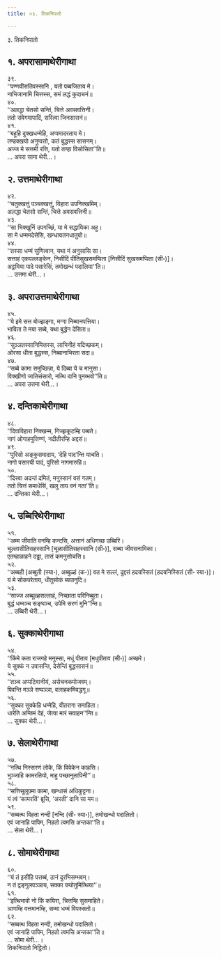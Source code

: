 ```yaml
---
title: ०३. तिकनिपातो

---
```

३. तिकनिपातो  


## १. अपरासामाथेरीगाथा

३९.  
‘‘पण्णवीसतिवस्सानि , यतो पब्बजिताय मे।  
नाभिजानामि चित्तस्स, समं लद्धं कुदाचनं॥  
४०.  
‘‘अलद्धा चेतसो सन्तिं, चित्ते अवसवत्तिनी।  
ततो संवेगमापादिं, सरित्वा जिनसासनं॥  
४१.  
‘‘बहूहि दुक्खधम्मेहि, अप्पमादरताय मे।  
तण्हक्खयो अनुप्पत्तो, कतं बुद्धस्स सासनम्।  
अज्ज मे सत्तमी रत्ति, यतो तण्हा विसोसिता’’ति॥  
… अपरा सामा थेरी…।  


## २. उत्तमाथेरीगाथा

४२.  
‘‘चतुक्खत्तुं पञ्चक्खत्तुं, विहारा उपनिक्खमिम्।  
अलद्धा चेतसो सन्तिं, चित्ते अवसवत्तिनी॥  
४३.  
‘‘सा भिक्खुनिं उपगच्छिं, या मे सद्धायिका अहु।  
सा मे धम्ममदेसेसि, खन्धायतनधातुयो॥  
४४.  
‘‘तस्सा धम्मं सुणित्वान, यथा मं अनुसासि सा।  
सत्ताहं एकपल्लङ्केन, निसीदिं पीतिसुखसमप्पिता [निसीदिं सुखसमप्पिता (सी॰)]।  
अट्ठमिया पादे पसारेसिं, तमोखन्धं पदालिया’’ति॥  
… उत्तमा थेरी…।  


## ३. अपराउत्तमाथेरीगाथा

४५.  
‘‘ये इमे सत्त बोज्झङ्गा, मग्गा निब्बानपत्तिया।  
भाविता ते मया सब्बे, यथा बुद्धेन देसिता॥  
४६.  
‘‘सुञ्ञतस्सानिमित्तस्स, लाभिनीहं यदिच्छकम्।  
ओरसा धीता बुद्धस्स, निब्बानाभिरता सदा॥  
४७.  
‘‘सब्बे कामा समुच्छिन्ना, ये दिब्बा ये च मानुसा।  
विक्खीणो जातिसंसारो, नत्थि दानि पुनब्भवो’’ति॥  
… अपरा उत्तमा थेरी…।  


## ४. दन्तिकाथेरीगाथा

४८.  
‘‘दिवाविहारा निक्खम्म, गिज्झकूटम्हि पब्बते।  
नागं ओगाहमुत्तिण्णं, नदीतीरम्हि अद्दसं॥  
४९.  
‘‘पुरिसो अङ्कुसमादाय, ‘देहि पाद’न्ति याचति।  
नागो पसारयी पादं, पुरिसो नागमारुहि॥  
५०.  
‘‘दिस्वा अदन्तं दमितं, मनुस्सानं वसं गतम्।  
ततो चित्तं समाधेसिं, खलु ताय वनं गता’’ति॥  
… दन्तिका थेरी…।  


## ५. उब्बिरिथेरीगाथा

५१.  
‘‘अम्म जीवाति वनम्हि कन्दसि, अत्तानं अधिगच्छ उब्बिरि।  
चुल्लासीतिसहस्सानि [चूळासीतिसहस्सानि (सी॰)], सब्बा जीवसनामिका।  
एतम्हाळाहने दड्ढा, तासं कमनुसोचसि॥  
५२.  
‘‘अब्बही [अब्बुती (स्या॰), अब्बुळ्हं (क॰)] वत मे सल्लं, दुद्दसं हदयस्सितं [हदयनिस्सितं (सी॰ स्या॰)]।  
यं मे सोकपरेताय, धीतुसोकं ब्यपानुदि॥  
५३.  
‘‘साज्ज अब्बूळ्हसल्लाहं, निच्छाता परिनिब्बुता।  
बुद्धं धम्मञ्च सङ्घञ्च, उपेमि सरणं मुनि’’न्ति॥  
… उब्बिरी थेरी…।  


## ६. सुक्काथेरीगाथा

५४.  
‘‘किंमे कता राजगहे मनुस्सा, मधुं पीताव [मधुपीताव (सी॰)] अच्छरे।  
ये सुक्कं न उपासन्ति, देसेन्तिं बुद्धसासनं॥  
५५.  
‘‘तञ्च अप्पटिवानीयं, असेचनकमोजवम्।  
पिवन्ति मञ्ञे सप्पञ्ञा, वलाहकमिवद्धगू॥  
५६.  
‘‘सुक्का सुक्केहि धम्मेहि, वीतरागा समाहिता।  
धारेति अन्तिमं देहं, जेत्वा मारं सवाहन’’न्ति॥  
… सुक्का थेरी…।  


## ७. सेलाथेरीगाथा

५७.  
‘‘नत्थि निस्सरणं लोके, किं विवेकेन काहसि।  
भुञ्जाहि कामरतियो, माहु पच्छानुतापिनी’’॥  
५८.  
‘‘सत्तिसूलूपमा कामा, खन्धासं अधिकुट्टना।  
यं त्वं ‘कामरतिं’ ब्रूसि, ‘अरती’ दानि सा मम॥  
५९.  
‘‘सब्बत्थ विहता नन्दी [नन्दि (सी॰ स्या॰)], तमोखन्धो पदालितो।  
एवं जानाहि पापिम, निहतो त्वमसि अन्तका’’ति॥  
… सेला थेरी…।  


## ८. सोमाथेरीगाथा

६०.  
‘‘यं तं इसीहि पत्तब्बं, ठानं दुरभिसम्भवम्।  
न तं द्वङ्गुलपञ्ञाय, सक्का पप्पोतुमित्थिया’’॥  
६१.  
‘‘इत्थिभावो नो किं कयिरा, चित्तम्हि सुसमाहिते।  
ञाणम्हि वत्तमानम्हि, सम्मा धम्मं विपस्सतो॥  
६२.  
‘‘सब्बत्थ विहता नन्दी, तमोखन्धो पदालितो।  
एवं जानाहि पापिम, निहतो त्वमसि अन्तका’’ति॥  
… सोमा थेरी…।  
तिकनिपातो निट्ठितो।  